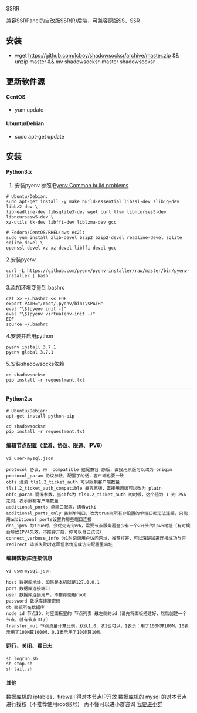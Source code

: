SSRR

兼容SSRPanel的自改版SSR(R)后端，可兼容原版SS、SSR

## 安装
- wget https://github.com/lcboy/shadowsocksr/archive/master.zip && unzip master && mv shadowsocksr-master shadowsocksr

## 更新软件源
#### CentOS
- yum update

#### Ubuntu/Debian
- sudo apt-get update

## 安装
#### Python3.x

1. 安装pyenv 参照:[Pyenv Common build problems](https://github.com/pyenv/pyenv/wiki/Common-build-problems)
```
# Ubuntu/Debian:
sudo apt-get install -y make build-essential libssl-dev zlib1g-dev libbz2-dev \
libreadline-dev libsqlite3-dev wget curl llvm libncurses5-dev libncursesw5-dev \
xz-utils tk-dev libffi-dev liblzma-dev gcc

# Fedora/CentOS/RHEL(aws ec2):
sudo yum install zlib-devel bzip2 bzip2-devel readline-devel sqlite sqlite-devel \
openssl-devel xz xz-devel libffi-devel gcc
```

2.安装pyenv
```
curl -L https://github.com/pyenv/pyenv-installer/raw/master/bin/pyenv-installer | bash
```

3.添加环境变量到.bashrc
```
cat >> ~/.bashrc << EOF
export PATH="/root/.pyenv/bin:\$PATH"
eval "\$(pyenv init -)"
eval "\$(pyenv virtualenv-init -)"
EOF
source ~/.bashrc
```

4.安装并启用python
```
pyenv install 3.7.1
pyenv global 3.7.1
```

5.安装shadowsocks依赖
```
cd shadowsocksr
pip install -r requestment.txt
```
---

#### Python2.x
```
# Ubuntu/Debian:
apt-get install python-pip

cd shadowsocksr
pip install -r requestment.txt
```

#### 编辑节点配置（混淆、协议、限速、IPV6）

    vi user-mysql.json

    protocol 协议，带 _compatible 结尾兼容 原版，直接用原版可以改为 origin
    protocol_param 协议参数，配置了的话，客户端也要一致
    obfs 混淆 tls1.2_ticket_auth 可以限制客户端数量 tls1.2_ticket_auth_compatible 兼容原版，直接用原版可以改为 plain
    obfs_param 混淆参数，当obfs为 tls1.2_ticket_auth 的时候，这个值为 1 到 256 之间，表示限制客户端数量
    additional_ports 单端口配置，请看wiki
    additional_ports_only 强制单端口，改为true则所有非设置的单端口都无法连接，只能用additional_ports设置的那些端口连接
    dns_ipv6 为true时，会优先走ipv6，需要节点服务器至少有一个2开头的ipv6地址（有时候会导致IPV4失效，不推荐开启，你可以自己试试）
    connect_verbose_info 为1时记录用户访问网址，推荐打开，可以清楚知道连接成功与否
    redirect 请求失败时返回信息伪造成访问配置里网址


#### 编辑数据库连接信息

    vi usermysql.json

    host 数据库地址，如果是本机就是127.0.0.1
    port 数据库连接端口
    user 数据库连接用户，不推荐使用root
    password 数据库连接密码
    db 面板所在数据库
    node_id 节点ID，对应面板里的 节点列表 最左侧的id（请先将面板搭建好，然后创建一个节点，就有节点ID了）
    transfer_mul 节点流量计算比例，默认1.0，填1也可以，1表示：用了100M算100M，10表示用了100M算1000M，0.1表示用了100M算10M。

#### 运行、关闭、看日志

    sh logrun.sh
    sh stop.sh
    sh tail.sh

#### 其他

数据库机的 iptables、firewall 得对本节点IP开放
数据库机的 mysql 的对本节点进行授权（不推荐使用root账号）
再不懂可以进小群咨询 [我要进小群](https://github.com/ssrpanel/SSRPanel/wiki/%E6%88%91%E8%A6%81%E8%BF%9B%E5%B0%8F%E7%BE%A4)

